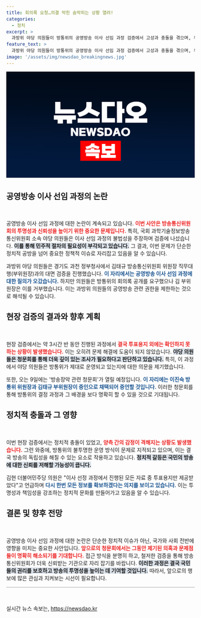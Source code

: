 ```yaml
---
title: 회의록 요청…의결 막힌 숨막히는 상황 열려!
categories:
  - 정치
excerpt: >
  과방위 야당 의원들이 방통위의 공영방송 이사 선임 과정 검증에서 고성과 충돌을 겪으며, 투표용지만 확인한 채 돌아갔습니다. 오는 9일 청문회에서 불법성 논란이 확대될 전망입니다.
feature_text: >
  과방위 야당 의원들이 방통위의 공영방송 이사 선임 과정 검증에서 고성과 충돌을 겪으며, 투표용지만 확인한 채 돌아갔습니다. 오는 9일 청문회에서 불법성 논란이 확대될 전망입니다.
image: '/assets/img/newsdao_breakingnews.jpg'
---
```


<p><img src="/assets/img/newsdao_breakingnews.jpg" alt="flaretime 속보" /></p>

<h2 data-ke-size="size26">공영방송 이사 선임 과정의 논란</h2>

<p data-ke-size="size16">&nbsp;</p>

<p>공영방송 이사 선임 과정에 대한 논란이 계속되고 있습니다. <b><span style="color: #ee2323;">이번 사안은 방송통신위원회의 투명성과 신뢰성을 높이기 위한 중요한 문제입니다.</span></b> 특히, 국회 과학기술정보방송통신위원회 소속 야당 의원들은 이사 선임 과정의 불법성을 주장하며 검증에 나섰습니다. <b><span style="background-color: #21538527;">이를 통해 민주적 절차의 필요성이 부각되고 있습니다.</span></b> 그 결과, 이번 문제가 단순한 정치적 공방을 넘어 중요한 정책적 이슈로 자리잡고 있음을 알 수 있습니다.  </p>

<p>과방위 야당 의원들은 경기도 과천 정부청사에서 김태규 방송통신위원회 위원장 직무대행(부위원장)과의 대면 검증을 진행했습니다. <b><span style="color: #1a5490;">이 자리에서는 공영방송 이사 선임 과정에 대한 질의가 오갔습니다.</span></b> 하지만 의원들은 방통위의 회의록 공개를 요구했으나 김 부위원장은 이를 거부했습니다. 이는 과방위 의원들의 공영방송 관련 권한을 제한하는 것으로 해석될 수 있습니다. </p>

<h2 data-ke-size="size26">현장 검증의 결과와 향후 계획</h2>

<p data-ke-size="size16">&nbsp;</p>

<p>현장 검증에서는 약 3시간 반 동안 진행된 과정에서 <b><span style="color: #ee2323;">결국 투표용지 외에는 확인하지 못하는 상황이 발생했습니다.</span></b> 이는 오히려 문제 해결에 도움이 되지 않았습니다. <b><span style="background-color: #21538527;">야당 의원들은 청문회를 통해 더욱 깊이 있는 조사가 필요하다고 판단하고 있습니다.</span></b> 특히, 이 과정에서 야당 의원들은 방통위가 제대로 운영되고 있는지에 대한 의문을 제기했습니다. </p>

<p>또한, 오는 9일에는 '방송장악 관련 청문회'가 열릴 예정입니다. <b><span style="color: #1a5490;">이 자리에는 이진숙 방통위 위원장과 김태규 부위원장이 증인으로 채택되어 증언할 것입니다.</span></b> 이러한 청문회를 통해 방통위의 결정 과정과 그 배경을 보다 명확히 할 수 있을 것으로 기대됩니다. </p>

<h2 data-ke-size="size26">정치적 충돌과 그 영향</h2>

<p data-ke-size="size16">&nbsp;</p>

<p>이번 현장 검증에서는 정치적 충돌이 있었고, <b><span style="color: #ee2323;">양측 간의 감정이 격해지는 상황도 발생했습니다.</span></b> 그런 와중에, 방통위의 불투명한 운영 방식이 문제로 지적되고 있으며, 이는 결국 방송의 독립성을 해칠 수 있는 요소로 작용하고 있습니다. <b><span style="background-color: #21538527;">정치적 갈등은 국민의 방송에 대한 신뢰를 저해할 가능성이 큽니다.</span></b></p>

<p>김현 더불어민주당 의원은 "이사 선정 과정에서 진행된 모든 자료 중 투표용지만 제공받았다"고 언급하며 <b><span style="color: #1a5490;">다시 한번 모든 정보를 확보하겠다는 의지를 보이고 있습니다.</span></b> 이는 투명성과 책임성을 강조하는 정치적 문화를 만들어가고 있음을 알 수 있습니다. </p>

<h2 data-ke-size="size26">결론 및 향후 전망</h2>

<p data-ke-size="size16">&nbsp;</p>

<p>공영방송 이사 선임 과정에 대한 논란은 단순한 정치적 이슈가 아닌, 국가와 사회 전반에 영향을 미치는 중요한 사안입니다. <b><span style="color: #ee2323;">앞으로의 청문회에서는 그동안 제기된 의혹과 문제점들이 명확히 해소되기를 기대합니다.</span></b> 접근 방식을 분명히 하고, 철저한 검증을 통해 방송통신위원회가 더욱 신뢰받는 기관으로 자리 잡기를 바랍니다. <b><span style="background-color: #21538527;">이러한 과정은 결국 국민들의 권리를 보호하고 방송의 투명성을 높이는 데 기여할 것입니다.</span></b> 따라서, 앞으로의 행보에 많은 관심과 지켜보는 시선이 필요합니다. </p>

<hr style="height:2px; background-color:#ccc; border:none;">

<p data-ke-size="size16">&nbsp;</p>
실시간 뉴스 속보는, <a href="https://newsdao.kr" rel="dofollow">https://newsdao.kr</a>


